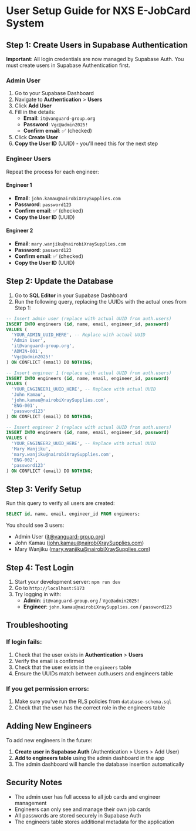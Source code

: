 # User Setup Guide for NXS E-JobCard System

## Step 1: Create Users in Supabase Authentication

**Important**: All login credentials are now managed by Supabase Auth. You must create users in Supabase Authentication first.

### Admin User
1. Go to your Supabase Dashboard
2. Navigate to **Authentication** > **Users**
3. Click **Add User**
4. Fill in the details:
   - **Email**: `it@vanguard-group.org`
   - **Password**: `Vgc@admin2025!`
   - **Confirm email**: ✅ (checked)
5. Click **Create User**
6. **Copy the User ID** (UUID) - you'll need this for the next step

### Engineer Users
Repeat the process for each engineer:

#### Engineer 1
- **Email**: `john.kamau@nairobiXraySupplies.com`
- **Password**: `password123`
- **Confirm email**: ✅ (checked)
- **Copy the User ID** (UUID)

#### Engineer 2
- **Email**: `mary.wanjiku@nairobiXraySupplies.com`
- **Password**: `password123`
- **Confirm email**: ✅ (checked)
- **Copy the User ID** (UUID)

## Step 2: Update the Database

1. Go to **SQL Editor** in your Supabase Dashboard
2. Run the following query, replacing the UUIDs with the actual ones from Step 1:

```sql
-- Insert admin user (replace with actual UUID from auth.users)
INSERT INTO engineers (id, name, email, engineer_id, password) 
VALUES (
  'YOUR_ADMIN_UUID_HERE', -- Replace with actual UUID
  'Admin User',
  'it@vanguard-group.org',
  'ADMIN-001',
  'Vgc@admin2025!'
) ON CONFLICT (email) DO NOTHING;

-- Insert engineer 1 (replace with actual UUID from auth.users)
INSERT INTO engineers (id, name, email, engineer_id, password) 
VALUES (
  'YOUR_ENGINEER1_UUID_HERE', -- Replace with actual UUID
  'John Kamau',
  'john.kamau@nairobiXraySupplies.com',
  'ENG-001',
  'password123'
) ON CONFLICT (email) DO NOTHING;

-- Insert engineer 2 (replace with actual UUID from auth.users)
INSERT INTO engineers (id, name, email, engineer_id, password) 
VALUES (
  'YOUR_ENGINEER2_UUID_HERE', -- Replace with actual UUID
  'Mary Wanjiku',
  'mary.wanjiku@nairobiXraySupplies.com',
  'ENG-002',
  'password123'
) ON CONFLICT (email) DO NOTHING;
```

## Step 3: Verify Setup

Run this query to verify all users are created:

```sql
SELECT id, name, email, engineer_id FROM engineers;
```

You should see 3 users:
- Admin User (it@vanguard-group.org)
- John Kamau (john.kamau@nairobiXraySupplies.com)
- Mary Wanjiku (mary.wanjiku@nairobiXraySupplies.com)

## Step 4: Test Login

1. Start your development server: `npm run dev`
2. Go to `http://localhost:5173`
3. Try logging in with:
   - **Admin**: `it@vanguard-group.org` / `Vgc@admin2025!`
   - **Engineer**: `john.kamau@nairobiXraySupplies.com` / `password123`

## Troubleshooting

### If login fails:
1. Check that the user exists in **Authentication** > **Users**
2. Verify the email is confirmed
3. Check that the user exists in the `engineers` table
4. Ensure the UUIDs match between auth.users and engineers table

### If you get permission errors:
1. Make sure you've run the RLS policies from `database-schema.sql`
2. Check that the user has the correct role in the engineers table

## Adding New Engineers

To add new engineers in the future:

1. **Create user in Supabase Auth** (Authentication > Users > Add User)
2. **Add to engineers table** using the admin dashboard in the app
3. The admin dashboard will handle the database insertion automatically

## Security Notes

- The admin user has full access to all job cards and engineer management
- Engineers can only see and manage their own job cards
- All passwords are stored securely in Supabase Auth
- The engineers table stores additional metadata for the application
